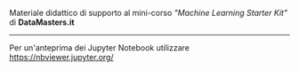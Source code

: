 Materiale didattico di supporto al mini-corso *"Machine Learning Starter Kit"* di **DataMasters.it**

-----
Per un'anteprima dei Jupyter Notebook utilizzare https://nbviewer.jupyter.org/
